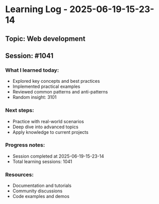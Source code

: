 # Learning Log - 2025-06-19-15-23-14

## Topic: Web development
## Session: #1041

### What I learned today:
- Explored key concepts and best practices
- Implemented practical examples  
- Reviewed common patterns and anti-patterns
- Random insight: 3101

### Next steps:
- Practice with real-world scenarios
- Deep dive into advanced topics
- Apply knowledge to current projects

### Progress notes:
- Session completed at 2025-06-19-15-23-14
- Total learning sessions: 1041

### Resources:
- Documentation and tutorials
- Community discussions
- Code examples and demos
